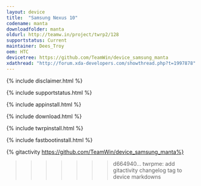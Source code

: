 ```yaml
---
layout: device
title:  "Samsung Nexus 10"
codename: manta
downloadfolder: manta
oldurl: http://teamw.in/project/twrp2/128
supportstatus: Current
maintainer: Dees_Troy
oem: HTC
devicetree: https://github.com/TeamWin/device_samsung_manta
xdathread: "http://forum.xda-developers.com/showthread.php?t=1997878"
---
```


{% include disclaimer.html %}

{% include supportstatus.html %}

{% include appinstall.html %}

{% include download.html %}

{% include twrpinstall.html %}

{% include fastbootinstall.html %}

{% gitactivity  https://github.com/TeamWin/device_samsung_manta%}
>>>>>>> d664940... twrpme: add gitactivity changelog tag to device markdowns
